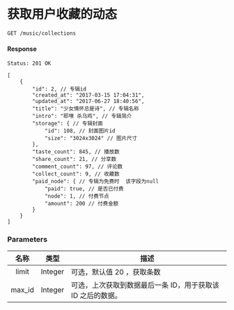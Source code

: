 # 获取用户收藏的动态

```
GET /music/collections
```

#### Response

```
Status: 201 OK
```
```json5
[
    {
        "id": 2, // 专辑id
        "created_at": "2017-03-15 17:04:31",
        "updated_at": "2017-06-27 18:40:56",
        "title": "少女情怀总是诗", // 专辑名称
        "intro": "耶嘿 杀乌鸡", // 专辑简介
        "storage": { // 专辑封面
            "id": 108, // 封面图片id
            "size": "3024x3024" // 图片尺寸
        },
        "taste_count": 845, // 播放数
        "share_count": 21, // 分享数
        "comment_count": 97, // 评论数
        "collect_count": 9, // 收藏数
        "paid_node": { // 专辑为免费时  该字段为null
            "paid": true, // 是否已付费
            "node": 1, // 付费节点
            "amount": 200 // 付费金额
        }
    }
]
```

### Parameters

| 名称 | 类型 | 描述 |
|:----:|:----:|----|
| limit | Integer | 可选，默认值 20 ，获取条数 |
| max_id | Integer | 可选，上次获取到数据最后一条 ID，用于获取该 ID 之后的数据。 |

